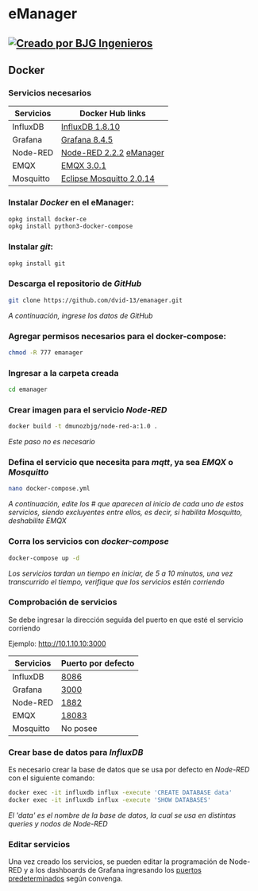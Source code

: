 # eManager
[![Creado por BJG Ingenieros](https://bjgingenieros.com/wp-content/uploads/2022/04/logo-e1648933452913.png)](https://bjgingenieros.com)
------------

## Docker


### Servicios necesarios

| Servicios | Docker Hub links |
| ------ | ------ |
| InfluxDB | [InfluxDB 1.8.10](https://hub.docker.com/_/influxdb) |
| Grafana | [Grafana 8.4.5](https://hub.docker.com/r/grafana/grafana) |
| Node-RED | [Node-RED 2.2.2](https://hub.docker.com/r/nodered/node-red) [eManager](https://hub.docker.com/r/dmunozbjg/node-red-a) |
| EMQX | [EMQX 3.0.1](https://hub.docker.com/r/emqx/emqx) |
| Mosquitto | [Eclipse Mosquitto 2.0.14](https://hub.docker.com/_/eclipse-mosquitto) |

### Instalar *Docker* en el eManager: 

```sh
opkg install docker-ce
opkg install python3-docker-compose
```


### Instalar *git*:

```sh
opkg install git
```

### Descarga el repositorio de *GitHub*

```sh
git clone https://github.com/dvid-13/emanager.git
```
*A continuación, ingrese los datos de GitHub*

### Agregar permisos necesarios para el docker-compose:

```sh 
chmod -R 777 emanager 
```

### Ingresar a la carpeta creada

```sh
cd emanager
```

### Crear imagen para el servicio *Node-RED*

```sh
docker build -t dmunozbjg/node-red-a:1.0 .
```
*Este paso no es necesario*

### Defina el servicio que necesita para *mqtt*, ya sea *EMQX* o *Mosquitto*

```sh
nano docker-compose.yml
```
*A continuación, edite los # que aparecen al inicio de cada uno de estos servicios,
siendo excluyentes entre ellos, es decir, si habilita Mosquitto, deshabilite EMQX*

### Corra los servicios con *docker-compose*

```sh
docker-compose up -d
```
*Los servicios tardan un tiempo en iniciar, de 5 a 10 minutos, una vez transcurrido el tiempo,
verifique que los servicios estén corriendo*

### Comprobación de servicios
Se debe ingresar la dirección seguida del puerto en que esté el servicio corriendo

Ejemplo: 
http://10.1.10.10:3000

| Servicios | Puerto por defecto |
| ------ | ------ |
| InfluxDB | [8086](http://10.1.10.10:8086) |
| Grafana | [3000](http://10.1.10.10:3000)  |
| Node-RED | [1882](http://10.1.10.10:1882) |
| EMQX | [18083](http://10.1.10.10:18083)   |
| Mosquitto | No posee |

### Crear base de datos para *InfluxDB*

Es necesario crear la base de datos que se usa por defecto en *Node-RED* con el siguiente comando:

```sh
docker exec -it influxdb influx -execute 'CREATE DATABASE data'
docker exec -it influxdb influx -execute 'SHOW DATABASES'
```
*El 'data' es el nombre de la base de datos, la cual se usa en distintas queries y nodos de Node-RED*

### Editar servicios

Una vez creado los servicios, se pueden editar la programación de Node-RED y a los dashboards de Grafana ingresando los [puertos predeterminados](https://github.com/dvid-13/emanager/blob/master/README.md#comprobaci%C3%B3n-de-servicios) según convenga.



